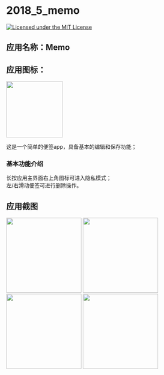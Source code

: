 # 2018_5_memo
[![Licensed under the MIT License](https://img.shields.io/badge/License-MIT-blue.svg)](https://github.com/android-app-development-course/2018-5-memo/blob/master/LICENSE.txt) 
## 应用名称：Memo
## 应用图标：  

<image src="./系统文档/picture/icon.png" width="150px"/>    

这是一个简单的便签app，具备基本的编辑和保存功能；  
### 基本功能介绍
长按应用主界面右上角图标可进入隐私模式；   
左/右滑动便签可进行删除操作。   
## 应用截图

<image src="./系统文档/picture/main.jpg" width="200px"/>     <image src="./系统文档/picture/main_p.jpg" width="200px"/>     <image src="./系统文档/picture/edit.jpg" width="200px"/>     <image src="./系统文档/picture/password.jpg" width="200px"/>
